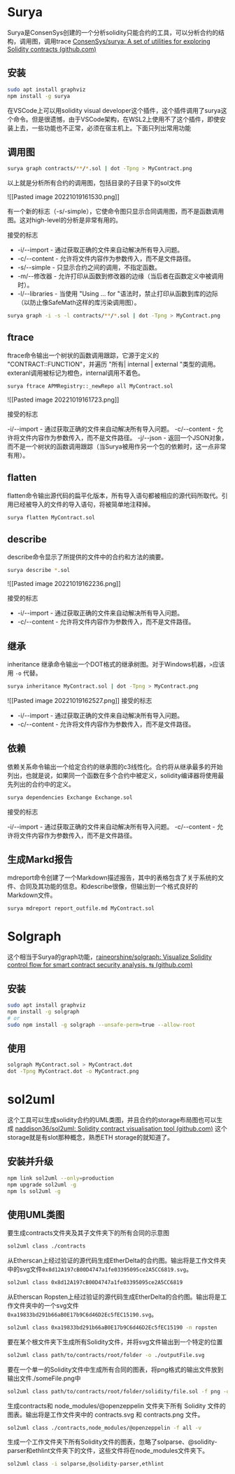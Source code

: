 
# Surya

Surya是ConsenSys创建的一个分析solidity只能合约的工具，可以分析合约的结构，调用图，调用trace  [ConsenSys/surya: A set of utilities for exploring Solidity contracts (github.com)](https://github.com/ConsenSys/surya)

## 安装

```bash
sudo apt install graphviz
npm install -g surya
```

在VSCode上可以用solidity visual developer这个插件，这个插件调用了surya这个命令。但是很遗憾，由于VSCode架构，在WSL2上使用不了这个插件，即使安装上去，一些功能也不正常，必须在宿主机上。下面只列出常用功能

## 调用图

```bash
surya graph contracts/**/*.sol | dot -Tpng > MyContract.png
```
以上就是分析所有合约的调用图，包括目录的子目录下的sol文件

![[Pasted image 20221019161530.png]]

有一个新的标志（-s/-simple），它使命令图只显示合同调用图，而不是函数调用图。这对high-level的分析是非常有用的。

接受的标志

- -i/--import - 通过获取正确的文件来自动解决所有导入问题。
- -c/--content - 允许将文件内容作为参数传入，而不是文件路径。
- -s/--simple - 只显示合约之间的调用，不指定函数。
- -m/--修改器 - 允许打印从函数到修改器的边缘（当后者在函数定义中被调用时）。
- -l/--libraries - 当使用 "Using ... for "语法时，禁止打印从函数到库的边际（以防止像SafeMath这样的库污染调用图）。

```bash
surya graph -i -s -l contracts/**/*.sol | dot -Tpng > MyContract.png
```

## ftrace

ftrace命令输出一个树状的函数调用跟踪，它源于定义的 "CONTRACT::FUNCTION"，并遍历 "所有| internal | external "类型的调用。exteranl调用被标记为橙色，internal调用不着色。

```bash
surya ftrace APMRegistry::_newRepo all MyContract.sol
```

![[Pasted image 20221019161723.png]]

接受的标志

-i/--import - 通过获取正确的文件来自动解决所有导入问题。
-c/--content - 允许将文件内容作为参数传入，而不是文件路径。
-j/--json - 返回一个JSON对象，而不是一个树状的函数调用跟踪（当Surya被用作另一个包的依赖时，这一点非常有用）。

## flatten

flatten命令输出源代码的扁平化版本，所有导入语句都被相应的源代码所取代。引用已经被导入的文件的导入语句，将被简单地注释掉。

```bash
surya flatten MyContract.sol
```

## describe

describe命令显示了所提供的文件中的合约和方法的摘要。

```bash
surya describe *.sol
```

![[Pasted image 20221019162236.png]]

接受的标志

- -i/--import - 通过获取正确的文件来自动解决所有导入问题。
- -c/--content - 允许将文件内容作为参数传入，而不是文件路径。

## 继承

inheritance 继承命令输出一个DOT格式的继承树图。对于Windows机器，`>`应该用 `-o` 代替。

```bash
surya inheritance MyContract.sol | dot -Tpng > MyContract.png
```

![[Pasted image 20221019162527.png]]
接受的标志

- -i/--import - 通过获取正确的文件来自动解决所有导入问题。
- -c/--content - 允许将文件内容作为参数传入，而不是文件路径。

## 依赖

依赖关系命令输出一个给定合约的继承图的c3线性化。合约将从继承最多的开始列出，也就是说，如果同一个函数在多个合约中被定义，solidity编译器将使用最先列出的合约中的定义。

```bash
surya dependencies Exchange Exchange.sol
```

接受的标志

-i/--import - 通过获取正确的文件来自动解决所有导入问题。
-c/--content - 允许将文件内容作为参数传入，而不是文件路径。


## 生成Markd报告

mdreport命令创建了一个Markdown描述报告，其中的表格包含了关于系统的文件、合同及其功能的信息。和describe很像，但输出到一个格式良好的Markdown文件。

```bash
surya mdreport report_outfile.md MyContract.sol

```

# Solgraph

这个相当于Surya的graph功能，[raineorshine/solgraph: Visualize Solidity control flow for smart contract security analysis. ⇆ (github.com)](https://github.com/raineorshine/solgraph)

## 安装

```bash
sudo apt install graphviz
npm install -g solgraph
# or
sudo npm install -g solgraph --unsafe-perm=true --allow-root
```

## 使用

```bash
solgraph MyContract.sol > MyContract.dot
dot -Tpng MyContract.dot -o MyContract.png
```

# sol2uml

这个工具可以生成solidity合约的UML类图，并且合约的storage布局图也可以生成 [naddison36/sol2uml: Solidity contract visualisation tool (github.com)](https://github.com/naddison36/sol2uml)  这个storage就是有slot那种概念，熟悉ETH storage的就知道了。

## 安装并升级

```bash
npm link sol2uml --only=production
npm upgrade sol2uml -g
npm ls sol2uml -g
```
## 使用UML类图

要生成contracts文件夹及其子文件夹下的所有合同的示意图  

```bash
sol2uml class ./contracts
```

从Etherscan上经过验证的源代码生成EtherDelta的合约图。输出将是工作文件夹中的svg文件`0x8d12A197cB00D4747a1fe03395095ce2A5CC6819.svg`。  

```bash
sol2uml class 0x8d12A197cB00D4747a1fe03395095ce2A5CC6819  
```

从Etherscan Ropsten上经过验证的源代码生成EtherDelta的合约图。输出将是工作文件夹中的一个svg文件`0xa19833bd291b66aB0E17b9C6d46D2Ec5fEC15190.svg`。  

```bash
sol2uml class 0xa19833bd291b66aB0E17b9C6d46D2Ec5fEC15190 -n ropsten
```
  
要在某个根文件夹下生成所有Solidity文件，并将svg文件输出到一个特定的位置  

```bash
sol2uml class path/to/contracts/root/folder -o ./outputFile.svg  
```


要在一个单一的Solidity文件中生成所有合同的图表，将png格式的输出文件放到输出文件./someFile.png中  

```bash
sol2uml class path/to/contracts/root/folder/solidity/file.sol -f png -o ./someFile.png 
```

 
生成contracts和 node_modules/@openzeppelin 文件夹下所有 Solidity 文件的图表。输出将是工作文件夹中的 contracts.svg 和 contracts.png 文件。  

```bash
sol2uml class ./contracts,node_modules/@openzeppelin -f all -v  
```


生成一个工作文件夹下所有Solidity文件的图表，忽略了solparse、@solidity-parser和ethlint文件夹下的文件，这些文件将在node_modules文件夹下。  

```bash
sol2uml class -i solparse,@solidity-parser,ethlint  
```

  


